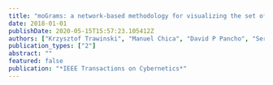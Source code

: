 ```yaml
---
title: "moGrams: a network-based methodology for visualizing the set of non-dominated solutions in multiobjective optimization"
date: 2018-01-01
publishDate: 2020-05-15T15:57:23.105412Z
authors: ["Krzysztof Trawinski", "Manuel Chica", "David P Pancho", "Sergio Damas", "Oscar Cordón"]
publication_types: ["2"]
abstract: ""
featured: false
publication: "*IEEE Transactions on Cybernetics*"
---
```


